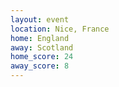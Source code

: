 ```yaml
---
layout: event
location: Nice, France
home: England
away: Scotland
home_score: 24
away_score: 8
---
```

